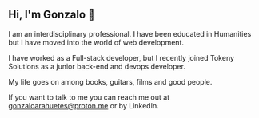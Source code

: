 ## Hi, I'm Gonzalo 👋

I am an interdisciplinary professional. I have been educated in Humanities but I have moved into the world of web development.

I have worked as a Full-stack developer, but I recently joined Tokeny Solutions as a junior back-end and devops developer.

My life goes on among books, guitars, films and good people.

If you want to talk to me you can reach me out at gonzaloarahuetes@proton.me or by LinkedIn.
